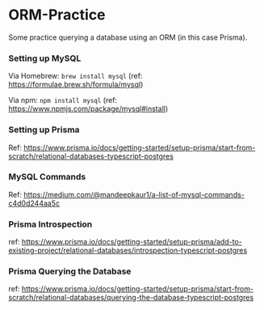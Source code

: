 # ORM-Practice
Some practice querying a database using an ORM (in this case Prisma).

### Setting up MySQL

Via Homebrew: `brew install mysql` (ref: https://formulae.brew.sh/formula/mysql)

Via npm: `npm install mysql` (ref: https://www.npmjs.com/package/mysql#install)

### Setting up Prisma

Ref: https://www.prisma.io/docs/getting-started/setup-prisma/start-from-scratch/relational-databases-typescript-postgres

### MySQL Commands

Ref: https://medium.com/@mandeepkaur1/a-list-of-mysql-commands-c4d0d244aa5c

### Prisma Introspection

ref: https://www.prisma.io/docs/getting-started/setup-prisma/add-to-existing-project/relational-databases/introspection-typescript-postgres

### Prisma Querying the Database

ref: https://www.prisma.io/docs/getting-started/setup-prisma/start-from-scratch/relational-databases/querying-the-database-typescript-postgres

